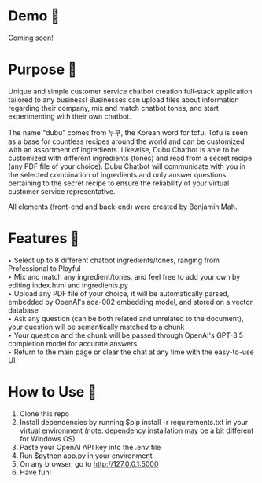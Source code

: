 # Demo 🎥
Coming soon!

# Purpose 🧠
Unique and simple customer service chatbot creation full-stack application tailored to any business! Businesses can upload files about information regarding their company, mix and match chatbot tones, and start experimenting with their own chatbot.

The name "dubu" comes from 두부, the Korean word for tofu. Tofu is seen as a base for countless recipes around the world and can be customized with an assortment of ingredients. Likewise, Dubu Chatbot is able to be customized with different ingredients (tones) and read from a secret recipe (any PDF file of your choice). Dubu Chatbot will communicate with you in the selected combination of ingredients and only answer questions pertaining to the secret recipe to ensure the reliability of your virtual customer service representative.

All elements (front-end and back-end) were created by Benjamin Mah.

# Features 🤩
‣ Select up to 8 different chatbot ingredients/tones, ranging from Professional to Playful\
‣ Mix and match any ingredient/tones, and feel free to add your own by editing index.html and ingredients.py\
‣ Upload any PDF file of your choice, it will be automatically parsed, embedded by OpenAI's ada-002 embedding model, and stored on a vector database\
‣ Ask any question (can be both related and unrelated to the document), your question will be semantically matched to a chunk\
‣ Your question and the chunk will be passed through OpenAI's GPT-3.5 completion model for accurate answers\
‣ Return to the main page or clear the chat at any time with the easy-to-use UI

# How to Use 📄
1. Clone this repo
2. Install dependencies by running $pip install -r requirements.txt in your virtual environment (note: dependency installation may be a bit different for Windows OS)
3. Paste your OpenAI API key into the .env file
4. Run $python app.py in your environment
5. On any browser, go to http://127.0.0.1:5000
6. Have fun!

